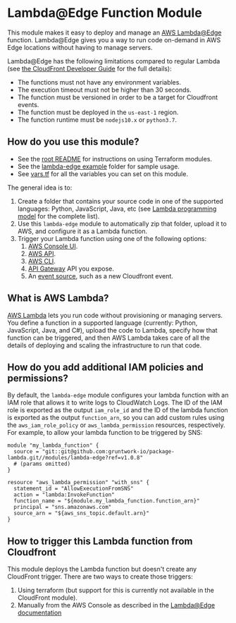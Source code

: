 # Lambda@Edge Function Module

This module makes it easy to deploy and manage an [AWS Lambda@Edge](https://aws.amazon.com/lambda/edge/) function.
Lambda@Edge gives you a way to run code on-demand in AWS Edge locations without having to manage servers.

Lambda@Edge has the following limitations compared to regular Lambda (see
[the CloudFront Developer Guide](https://docs.aws.amazon.com/AmazonCloudFront/latest/DeveloperGuide/lambda-requirements-limits.html)
for the full details):
* The functions must not have any environment variables.
* The execution timeout must not be higher than 30 seconds.
* The function must be versioned in order to be a target for Cloudfront events.
* The function must be deployed in the `us-east-1` region.
* The function runtime must be `nodejs10.x` or `python3.7`.





## How do you use this module?

* See the [root README](https://github.com/biptec/terraform-aws-lambda/blob/v0.7.4/README.md) for instructions on using Terraform modules.
* See the [lambda-edge example](https://github.com/biptec/terraform-aws-lambda/blob/v0.7.4/examples/lambda-edge) folder for sample usage.
* See [vars.tf](./vars.tf) for all the variables you can set on this module.

The general idea is to:

1. Create a folder that contains your source code in one of the supported languages: Python, JavaScript, Java, etc (see
   [Lambda programming model](https://docs.aws.amazon.com/lambda/latest/dg/programming-model-v2.html) for the complete
   list).
1. Use this `lambda-edge` module to automatically zip that folder, upload it to AWS, and configure it as a Lambda function.
1. Trigger your Lambda function using one of the following options:
    1. [AWS Console UI](https://console.aws.amazon.com/lambda/home).
    1. [AWS API](http://docs.aws.amazon.com/lambda/latest/dg/API_Invoke.html).
    1. [AWS CLI](http://docs.aws.amazon.com/cli/latest/reference/lambda/invoke.html).
    1. [API Gateway](http://docs.aws.amazon.com/apigateway/latest/developerguide/getting-started.html) API you expose.
    1. An [event source](http://docs.aws.amazon.com/lambda/latest/dg/invoking-lambda-function.html), such as a new
       Cloudfront event.




## What is AWS Lambda?

[AWS Lambda](https://aws.amazon.com/lambda/) lets you run code without provisioning or managing servers. You define a
function in a supported language (currently: Python, JavaScript, Java, and C#), upload the code to Lambda, specify how
that function can be triggered, and then AWS Lambda takes care of all the details of deploying and scaling the
infrastructure to run that code.




## How do you add additional IAM policies and permissions?

By default, the `lambda-edge` module configures your lambda function with an IAM role that allows it to write logs to
CloudWatch Logs. The ID of the IAM role is exported as the output `iam_role_id` and the ID of the lambda function is
exported as the output `function_arn`, so you can add custom rules using the `aws_iam_role_policy` or
`aws_lambda_permission` resources, respectively. For example, to allow your lambda function to be triggered by SNS:

```hcl
module "my_lambda_function" {
  source = "git::git@github.com:gruntwork-io/package-lambda.git//modules/lambda-edge?ref=v1.0.8"
  # (params omitted)
}

resource "aws_lambda_permission" "with_sns" {
  statement_id = "AllowExecutionFromSNS"
  action = "lambda:InvokeFunction"
  function_name = "${module.my_lambda_function.function_arn}"
  principal = "sns.amazonaws.com"
  source_arn = "${aws_sns_topic.default.arn}"
}
```




## How to trigger this Lambda function from Cloudfront

This module deploys the Lambda function but doesn't create any CloudFront trigger. There are two ways to create those
triggers:

1. Using terraform (but support for this is currently not available in the CloudFront module).
2. Manually from the AWS Console as described in the
   [Lambda@Edge documentation](https://docs.aws.amazon.com/lambda/latest/dg/lambda-edge.html#lambda-edge-add-triggers)
